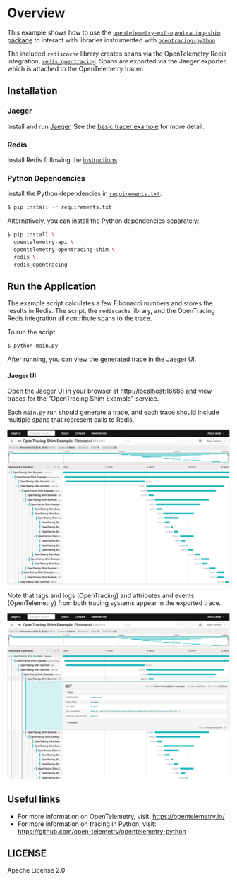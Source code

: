 # Overview

This example shows how to use the [`opentelemetry-ext-opentracing-shim`
package](https://github.com/open-telemetry/opentelemetry-python/tree/master/ext/opentelemetry-ext-opentracing-shim)
to interact with libraries instrumented with
[`opentracing-python`](https://github.com/opentracing/opentracing-python).

The included `rediscache` library creates spans via the OpenTelemetry Redis
integration,
[`redis_opentracing`](https://github.com/opentracing-contrib/python-redis).
Spans are exported via the Jaeger exporter, which is attached to the
OpenTelemetry tracer.

## Installation

### Jaeger

Install and run
[Jaeger](https://www.jaegertracing.io/docs/latest/getting-started/#all-in-one).
See the [basic tracer
example](https://github.com/open-telemetry/opentelemetry-python/tree/master/examples/basic-tracer)
for more detail.

### Redis

Install Redis following the [instructions](https://redis.io/topics/quickstart).

### Python Dependencies

Install the Python dependencies in [`requirements.txt`](requirements.txt):

```sh
$ pip install -r requirements.txt
```

Alternatively, you can install the Python dependencies separately:

```sh
$ pip install \
  opentelemetry-api \
  opentelemetry-opentracing-shim \
  redis \
  redis_opentracing
```

## Run the Application

The example script calculates a few Fibonacci numbers and stores the results in
Redis. The script, the `rediscache` library, and the OpenTracing Redis
integration all contribute spans to the trace.

To run the script:

```sh
$ python main.py
```

After running, you can view the generated trace in the Jaeger UI.

#### Jaeger UI

Open the Jaeger UI in your browser at
[http://localhost:16686](http://localhost:16686) and view traces for the
"OpenTracing Shim Example" service.

Each `main.py` run should generate a trace, and each trace should include
multiple spans that represent calls to Redis.

<p align="center"><img src="images/jaeger-trace-full.png?raw=true"/></p>

Note that tags and logs (OpenTracing) and attributes and events (OpenTelemetry)
from both tracing systems appear in the exported trace.

<p align="center"><img src="./images/jaeger-span-expanded.png?raw=true"/></p>

## Useful links
- For more information on OpenTelemetry, visit: <https://opentelemetry.io/>
- For more information on tracing in Python, visit: <https://github.com/open-telemetry/opentelemetry-python>

## LICENSE

Apache License 2.0
